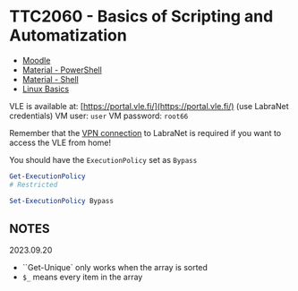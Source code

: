 # TTC2060 - Basics of Scripting and Automatization

- [Moodle](https://moodle.jamk.fi/course/view.php?id=8242)
- [Material - PowerShell](https://ttc2060.pages.labranet.jamk.fi/Powershell/01-introduction/)
- [Material - Shell](https://ttc2060.pages.labranet.jamk.fi/Shell/01.-Introduction/)
- [Linux Basics](https://hantt.pages.labranet.jamk.fi/ttc1040-material/materials/04_basic_cmds/)

VLE is available at: [https://portal.vle.fi/](https://portal.vle.fi/) (use LabraNet credentials)
VM user: `user`
VM password: `root66`

Remember that the [VPN connection](https://student.labranet.jamk.fi/wp-content/uploads/2022/01/LabraNet_Remote_Access_Guide_2022.pdf) to LabraNet is required if you want to access the VLE from home!

You should have the `ExecutionPolicy` set as `Bypass`

```ps1
Get-ExecutionPolicy
# Restricted
```

```ps1
Set-ExecutionPolicy Bypass
```

NOTES
---

2023.09.20

- ``Get-Unique` only works when the array is sorted
- `$_` means every item in the array